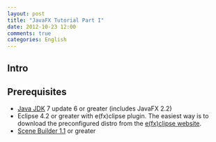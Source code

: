 ```yaml
---
layout: post
title: "JavaFX Tutorial Part I"
date: 2012-10-23 12:00
comments: true
categories: English
---
```

## Intro ##

## Prerequisites ##
* [Java JDK](http://www.oracle.com/technetwork/java/javase/downloads/index.html) 7 update 6 or greater (includes JavaFX 2.2)
* Eclipse 4.2 or greater with e(fx)clipse plugin. The easiest way is to download the preconfigured distro from the [e(fx)clipse website](http://efxclipse.org/install.html).
* [Scene Builder 1.1](http://www.oracle.com/technetwork/java/javafx/overview/index.html) or greater



